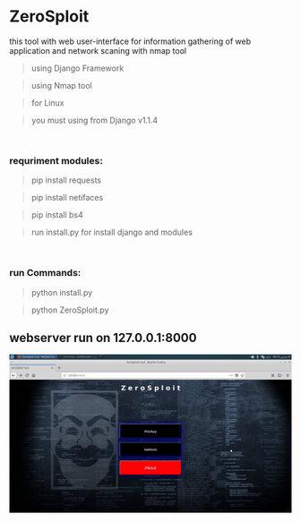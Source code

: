 # ZeroSploit
this tool with web user-interface for information gathering of web application and network scaning with nmap tool

> using Django Framework

> using Nmap tool 

> for Linux

> you must using from Django v1.1.4

<br>
<h3>requriment modules:</h3>

> pip install requests

> pip install netifaces

> pip install bs4

> run install.py for install django and modules

<br>
<h3>run Commands:</h3>

> python install.py

> python ZeroSploit.py

<h2>webserver run on 127.0.0.1:8000</h2>

<img src="https://raw.githubusercontent.com/Abolfazl-Hajizade/ZeroSploit/master/home.png"/>



